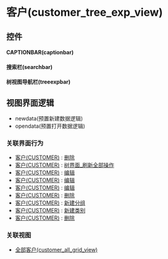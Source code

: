# 客户(customer_tree_exp_view)  <!-- {docsify-ignore-all} -->



## 控件
#### CAPTIONBAR(captionbar)
#### 搜索栏(searchbar)
#### 树视图导航栏(treeexpbar)

## 视图界面逻辑
  * newdata(预置新建数据逻辑)
  * opendata(预置打开数据逻辑)


### 关联界面行为
  * [客户(CUSTOMER)](module/ProdMgmt/customer) : [删除](module/ProdMgmt/customer#界面行为)
  * [客户(CUSTOMER)](module/ProdMgmt/customer) : [树界面_刷新全部操作](module/ProdMgmt/customer#界面行为)
  * [客户(CUSTOMER)](module/ProdMgmt/customer) : [编辑](module/ProdMgmt/customer#界面行为)
  * [客户(CUSTOMER)](module/ProdMgmt/customer) : [编辑](module/ProdMgmt/customer#界面行为)
  * [客户(CUSTOMER)](module/ProdMgmt/customer) : [编辑](module/ProdMgmt/customer#界面行为)
  * [客户(CUSTOMER)](module/ProdMgmt/customer) : [删除](module/ProdMgmt/customer#界面行为)
  * [客户(CUSTOMER)](module/ProdMgmt/customer) : [新建分组](module/ProdMgmt/customer#界面行为)
  * [客户(CUSTOMER)](module/ProdMgmt/customer) : [新建类别](module/ProdMgmt/customer#界面行为)
  * [客户(CUSTOMER)](module/ProdMgmt/customer) : [删除](module/ProdMgmt/customer#界面行为)

### 关联视图
  * [全部客户(customer_all_grid_view)](app/view/customer_all_grid_view)

<script>
 const { createApp } = Vue
  createApp({
    data() {
      return {

      }
    }
  }).use(ElementPlus).mount('#app')
</script>